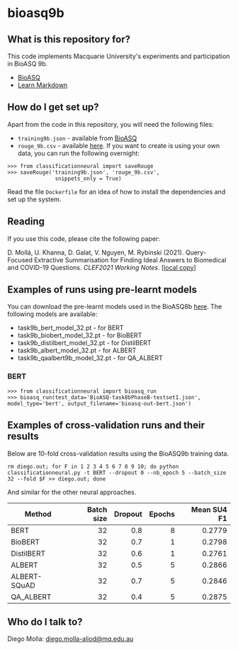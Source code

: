 # bioasq9b

## What is this repository for? ###

This code implements Macquarie University's experiments and
participation in BioASQ 9b.
* [BioASQ](http://www.bioasq.org)
* [Learn Markdown](https://bitbucket.org/tutorials/markdowndemo)

## How do I get set up? ###

Apart from the code in this repository, you will need the following files:

* `training9b.json` - available from [BioASQ](http://www.bioasq.org/)
* `rouge_9b.csv` - available [here](https://drive.google.com/drive/folders/1DxqQWO1O5nNUJ5bc3SyHzH622A8gHJM9?usp=sharing). If you want to create is using your own data, you can run the following overnight:
```
>>> from classificationneural import saveRouge
>>> saveRouge('training9b.json', 'rouge_9b.csv',
               snippets_only = True)
```

Read the file `Dockerfile` for an idea of how to install the dependencies and
set up the system.

## Reading

If you use this code, please cite the following paper:

D. Mollá, U. Khanna, D. Galat, V. Nguyen, M. Rybinski (2021). Query-Focused Extractive Summarisation for
Finding Ideal Answers to Biomedical and COVID-19
Questions. *CLEF2021 Working Notes*. [[local copy](CLEF2021Paper.pdf)]

## Examples of runs using pre-learnt models

You can download the pre-learnt models used in the BioASQ8b [here](https://drive.google.com/drive/folders/1DxqQWO1O5nNUJ5bc3SyHzH622A8gHJM9?usp=sharing). The following models are available:

* task9b_bert_model_32.pt - for BERT 
* task9b_biobert_model_32.pt - for BioBERT 
* task9b_distilbert_model_32.pt - for DistilBERT 
* task9b_albert_model_32.pt - for ALBERT
* task9b_qaalbert9b_model_32.pt - for QA_ALBERT


### BERT

```
>>> from classificationneural import bioasq_run
>>> bioasq_run(test_data='BioASQ-task8bPhaseB-testset1.json', model_type='bert', output_filename='bioasq-out-bert.json')
```



## Examples of cross-validation runs and their results

Below are 10-fold cross-validation results using the BioASQ9b training data.

```
rm diego.out; for F in 1 2 3 4 5 6 7 8 9 10; do python classificationneural.py -t BERT --dropout 0 --nb_epoch 5 --batch_size 32 --fold $F >> diego.out; done
```

And similar for the other neural approaches.

| Method | Batch size | Dropout | Epochs | Mean SU4 F1 |
| --- | ---: | ---: | ---: | ---: |
| BERT  | 32 | 0.8 | 8 | 0.2779 |  
| BioBERT | 32 | 0.7 | 1 | 0.2798 |  
| DistilBERT | 32 | 0.6 | 1 | 0.2761 | 
| ALBERT | 32 |0.5 | 5 | 0.2866 |
| ALBERT-SQuAD | 32 | 0.7 | 5 | 0.2846 |
| QA_ALBERT | 32 | 0.4 | 5 | 0.2875 |

## Who do I talk to? ###

Diego Molla: [diego.molla-aliod@mq.edu.au](mailto:diego.molla-aliod@mq.edu.au)
